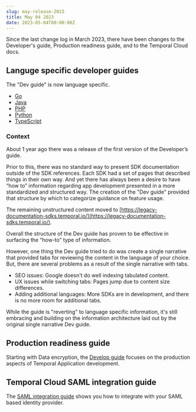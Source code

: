 ```yaml
---
slug: may-release-2023
title: May 04 2023
date: 2023-05-04T00:00:00Z
---
```


Since the last change log in March 2023, there have been changes to the Developer's guide, Production readiness guide, and to the Temporal Cloud docs.

## Languge specific developer guides

The "Dev guide" is now language specific.

- [Go](/application-development/golang)
- [Java](/application-development/java)
- [PHP](/application-development/php)
- [Python](/application-development/python)
- [TypeScript](/application-development/typescript)

### Context

About 1 year ago there was a release of the first version of the Developer’s guide.

Prior to this, there was no standard way to present SDK documentation outside of the SDK references.
Each SDK had a set of pages that described things in their own way.
And yet there has always been a desire to have “how to” information regarding app development presented in a more standardized and structured way.
The creation of the "Dev guide" provided that structure by which to categorize guidance on feature usage.

The remaining unstructured content moved to [https://legacy-documentation-sdks.temporal.io/](https://legacy-documentation-sdks.temporal.io/).

Overall the structure of the Dev guide has proven to be effective in surfacing the “how-to” type of information.

However, one thing the Dev guide tried to do was create a single narrative that provided tabs for reviewing the content in the language of your choice.
But, there are several problems as a result of the single narrative with tabs.

- SEO issues: Google doesn't do well indexing tabulated content.
- UX issues while switching tabs: Pages jump due to content size differences.
- Adding additional languages: More SDKs are in development, and there is no more room for additional tabs.

While the guide is "reverting" to language specific information, it's still embracing and building on the information architecture laid out by the original single narrative Dev guide.

## Production readiness guide

Starting with Data encryption, the [Develop guide](https://docs.temporal.io/production-readiness/develop) focuses on the production aspects of Temporal Application development.

## Temporal Cloud SAML integration guide

The [SAML integration guide](/cloud/how-to-manage-saml-with-temporal-cloud) shows you how to integrate with your SAML based identity provider.
